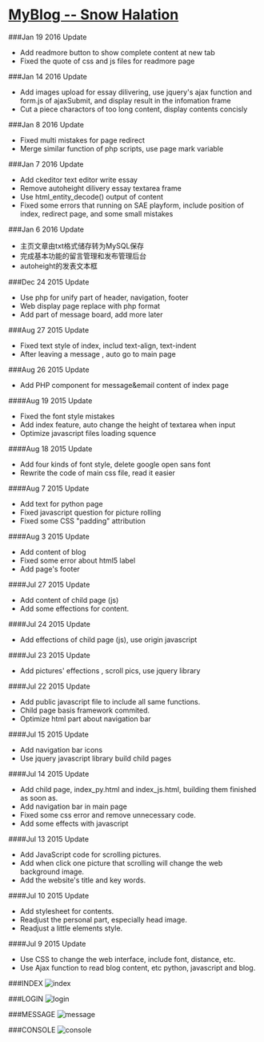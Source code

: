 # [MyBlog -- Snow Halation](http://snowhalation.ga/)

###Jan 19 2016 Update
* Add readmore button to show complete content at new tab
* Fixed the quote of css and js files for readmore page


###Jan 14 2016 Update
* Add images upload for essay dilivering, use jquery's ajax function and form.js of ajaxSubmit, and display result in the infomation frame
* Cut a piece charactors of too long content, display contents concisly

###Jan 8 2016 Update
* Fixed multi mistakes for page redirect
* Merge similar function of php scripts, use page mark variable 

###Jan 7 2016 Update
* Add ckeditor text editor write essay
* Remove autoheight dilivery essay textarea frame
* Use html_entity_decode() output of content
* Fixed some errors that running on SAE playform, include position of index, redirect page, and some small mistakes

###Jan 6 2016 Update
* 主页文章由txt格式储存转为MySQL保存
* 完成基本功能的留言管理和发布管理后台
* autoheight的发表文本框

###Dec 24 2015 Update
* Use php for unify part of header, navigation, footer
* Web display page replace with php format
* Add part of message board, add more later 

###Aug 27 2015 Update
* Fixed text style of index, includ text-align, text-indent
* After leaving a message , auto go to main page

###Aug 26 2015 Update
* Add PHP component for message&email content of index page

####Aug 19 2015 Update
* Fixed the font style mistakes
* Add index feature, auto change the height of textarea when input
* Optimize javascript files loading squence

####Aug 18 2015 Update
* Add four kinds of font style, delete google open sans font
* Rewrite the code of main css file, read it easier

####Aug 7 2015 Update
* Add text for python page
* Fixed javascript question for picture rolling
* Fixed some CSS "padding" attribution

####Aug 3 2015 Update
* Add content of blog
* Fixed some error about html5 label
* Add page's footer

####Jul 27 2015 Update
* Add content of child page (js)
* Add some effections for content.

####Jul 24 2015 Update
* Add effections of child page (js), use origin javascript

####Jul 23 2015 Update
* Add pictures' effections , scroll pics, use jquery library

####Jul 22 2015 Update
* Add public javascript file to include all same functions.
* Child page basis framework commited.
* Optimize html part about navigation bar

####Jul 15 2015 Update
* Add navigation bar icons
* Use jquery javascript library build child pages

####Jul 14 2015 Update
* Add child page, index_py.html and index_js.html, building them finished as soon as.
* Add navigation bar in main page
* Fixed some css error and remove unnecessary code.
* Add some effects with javascript

####Jul 13 2015 Update
* Add JavaScript code for scrolling pictures.
* Add when click one picture that scrolling will change the web background image.
* Add the website's title and key words.

####Jul 10 2015 Update
* Add stylesheet for contents.
* Readjust the personal part, especially head image.
* Readjust a little elements style.

####Jul 9 2015 Update
* Use CSS to change the web interface, include font, distance, etc.
* Use Ajax function to read blog content, etc python, javascript and blog.


###INDEX
![index](http://img.hoop8.com/attachments/1603/2033030984498.jpg)


###LOGIN
![login](http://img.hoop8.com/attachments/1603/9583030984498.png)


###MESSAGE
![message](http://img.hoop8.com/attachments/1603/2213030984498.jpg)


###CONSOLE
![console](http://img.hoop8.com/attachments/1603/0213030984498.png)